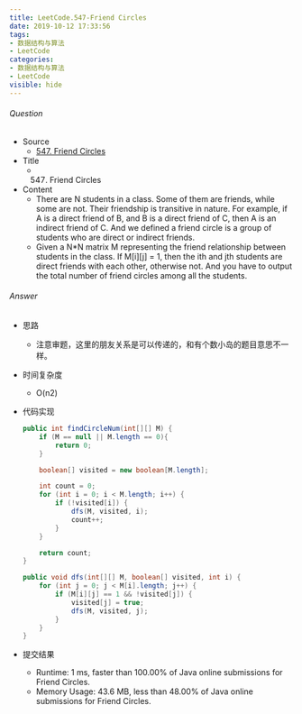 ```yaml
---
title: LeetCode.547-Friend Circles
date: 2019-10-12 17:33:56
tags:
- 数据结构与算法
- LeetCode
categories:
- 数据结构与算法
- LeetCode
visible: hide
---
```

###### Question
- Source
	- [547. Friend Circles](https://leetcode.com/problems/friend-circles/) 
- Title
	- 547. Friend Circles 
- Content
	- There are N students in a class. Some of them are friends, while some are not. Their friendship is transitive in nature. For example, if A is a direct friend of B, and B is a direct friend of C, then A is an indirect friend of C. And we defined a friend circle is a group of students who are direct or indirect friends.
	- Given a N*N matrix M representing the friend relationship between students in the class. If M[i][j] = 1, then the ith and jth students are direct friends with each other, otherwise not. And you have to output the total number of friend circles among all the students.
<!--more-->

###### Answer
- 思路
	- 注意审题，这里的朋友关系是可以传递的，和有个数小岛的题目意思不一样。
- 时间复杂度
	- O(n2) 	
- 代码实现

	```Java
	public int findCircleNum(int[][] M) {
        if (M == null || M.length == 0){
            return 0;
        }

        boolean[] visited = new boolean[M.length];

        int count = 0;
        for (int i = 0; i < M.length; i++) {
            if (!visited[i]) {
                dfs(M, visited, i);
                count++;
            }
        }

        return count;
    }

    public void dfs(int[][] M, boolean[] visited, int i) {
        for (int j = 0; j < M[i].length; j++) {
            if (M[i][j] == 1 && !visited[j]) {
                visited[j] = true;
                dfs(M, visited, j);
            }
        }
    }
	```
- 提交结果
	- Runtime: 1 ms, faster than 100.00% of Java online submissions for Friend Circles.
	- Memory Usage: 43.6 MB, less than 48.00% of Java online submissions for Friend Circles.
